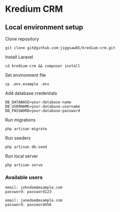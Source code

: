 # Kredium CRM

## Local environment setup

Clone repository
```
git clone git@github.com:jiggsaw85/kredium-crm.git
```

Install Laravel
```
cd kredium-crm && composer install
```

Set environment file
```
cp .env.example .env
```

Add database credentials
```
DB_DATABASE=your-database-name
DB_USERNAME=your-database-username
DB_PASSWORD=your-database-password
```

Run migrations
```
php artisan migrate
```

Run seeders
```
php artisan db:seed
```

Run local server
```
php artisan serve
```

### Available users
```
email: johndoe@example.com
password: password123
```
```
email: janedoe@example.com
password: password456
```
